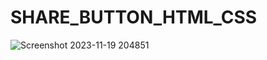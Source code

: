 # SHARE_BUTTON_HTML_CSS
![Screenshot 2023-11-19 204851](https://github.com/Narayan-Thakare/SHARE_BUTTON_HTML_CSS/assets/113063658/43d7e9b0-a05c-45f2-98e1-d285fb1b1492)
